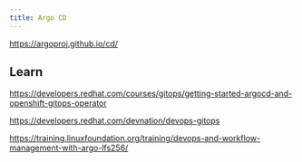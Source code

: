 ```yaml
---
title: Argo CD
---
```


https://argoproj.github.io/cd/

## Learn

https://developers.redhat.com/courses/gitops/getting-started-argocd-and-openshift-gitops-operator

https://developers.redhat.com/devnation/devops-gitops

https://training.linuxfoundation.org/training/devops-and-workflow-management-with-argo-lfs256/
